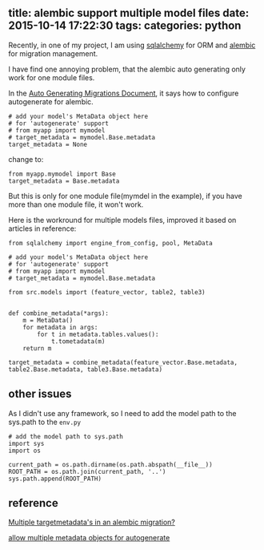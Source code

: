 title: alembic support multiple model files
date: 2015-10-14 17:22:30
tags:
categories: python
---


Recently, in one of my project, I am using [sqlalchemy](http://www.sqlalchemy.org/) for ORM and [alembic](https://alembic.readthedocs.org/en/latest/) for migration management.

I have find one annoying problem, that the alembic auto generating only work for one module files.

<!--more-->

In the [Auto Generating Migrations Document](http://alembic.readthedocs.org/en/latest/autogenerate.html), it says how to configure autogenerate for alembic.

```
# add your model's MetaData object here
# for 'autogenerate' support
# from myapp import mymodel
# target_metadata = mymodel.Base.metadata
target_metadata = None
```

change to:

```
from myapp.mymodel import Base
target_metadata = Base.metadata
```

But this is only for one module file(mymdel in the example), if you have more than one module file, it won't work.

Here is the workround for multiple models files, improved it based on articles in reference: 

```
from sqlalchemy import engine_from_config, pool, MetaData

# add your model's MetaData object here
# for 'autogenerate' support
# from myapp import mymodel
# target_metadata = mymodel.Base.metadata

from src.models import (feature_vector, table2, table3)


def combine_metadata(*args):
    m = MetaData()
    for metadata in args:
        for t in metadata.tables.values():
            t.tometadata(m)
    return m

target_metadata = combine_metadata(feature_vector.Base.metadata, table2.Base.metadata, table3.Base.metadata)
```


## other issues

As I didn't use any framework, so I need to add the model path to the sys.path to the `env.py`

```
# add the model path to sys.path
import sys
import os

current_path = os.path.dirname(os.path.abspath(__file__))
ROOT_PATH = os.path.join(current_path, '..')
sys.path.append(ROOT_PATH)
```

## reference

[Multiple targetmetadata's in an alembic migration?](https://groups.google.com/forum/#!topic/sqlalchemy/FPvJr564Nn4)

[allow multiple metadata objects for autogenerate](https://bitbucket.org/zzzeek/alembic/issues/38/allow-multiple-metadata-objects-for)

